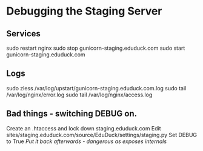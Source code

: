 # Debugging the Staging Server

## Services
sudo restart nginx
sudo stop gunicorn-staging.eduduck.com
sudo start gunicorn-staging.eduduck.com

## Logs
sudo zless /var/log/upstart/gunicorn-staging.eduduck.com.log
sudo tail /var/log/nginx/error.log
sudo tail /var/log/nginx/access.log

## Bad things - switching DEBUG on.
Create an .htaccess and lock down staging.eduduck.com
Edit sites/staging.eduduck.com/source/EduDuck/settings/staging.py 
Set DEBUG to True
*Put it back afterwards - dangerous as exposes internals*